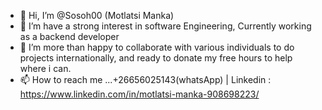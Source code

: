 - 👋 Hi, I’m @Sosoh00 (Motlatsi Manka)
- 👀 I’m have a strong interest in software Engineering, Currently working as a backend developer
- 🌱 I’m more than happy to collaborate with various individuals to do projects internationally, and ready to donate my free hours to help where i can.
- 📫 How to reach me ...+26656025143(whatsApp) | Linkedin : https://www.linkedin.com/in/motlatsi-manka-908698223/
<!---
Sosoh00/Sosoh00 is a ✨ special ✨ repository because its `README.md` (this file) appears on your GitHub profile.
You can click the Preview link to take a look at your changes.
--->
